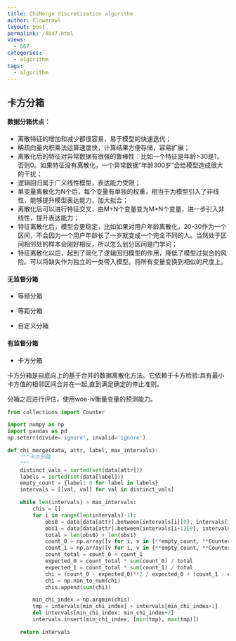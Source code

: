 ```yaml
---
title: ChiMerge discretization algorithm
author: Flowerowl
layout: post
permalink: /4047.html
views:
  - 667
categories:
  - algorithm
tags:
  - algorithm
---
```


## 卡方分箱

#### 数据分箱优点：

*  离散特征的增加和减少都很容易，易于模型的快速迭代；
*  稀疏向量内积乘法运算速度快，计算结果方便存储，容易扩展；
*  离散化后的特征对异常数据有很强的鲁棒性：比如一个特征是年龄>30是1，否则0。如果特征没有离散化，一个异常数据“年龄300岁”会给模型造成很大的干扰；
*  逻辑回归属于广义线性模型，表达能力受限；
*  单变量离散化为N个后，每个变量有单独的权重，相当于为模型引入了非线性，能够提升模型表达能力，加大拟合；
*  离散化后可以进行特征交叉，由M+N个变量变为M*N个变量，进一步引入非线性，提升表达能力；
*  特征离散化后，模型会更稳定，比如如果对用户年龄离散化，20-30作为一个区间，不会因为一个用户年龄长了一岁就变成一个完全不同的人。当然处于区间相邻处的样本会刚好相反，所以怎么划分区间是门学问；
*  特征离散化以后，起到了简化了逻辑回归模型的作用，降低了模型过拟合的风险。可以将缺失作为独立的一类带入模型。将所有变量变换到相似的尺度上。

#### 无监督分箱

* 等频分箱

* 等距分箱

* 自定义分箱

#### 有监督分箱

* 卡方分箱

卡方分箱是自底向上的基于合并的数据离散化方法。它依赖于卡方检验:具有最小卡方值的相邻区间合并在一起,直到满足确定的停止准则。

分箱之后进行评估，使用woe-iv衡量变量的预测能力。

```python
from collections import Counter

import numpy as np
import pandas as pd
np.seterr(divide='ignore', invalid='ignore')

def chi_merge(data, attr, label, max_intervals):
    """卡方分箱
    """
    distinct_vals = sorted(set(data[attr]))
    labels = sorted(set(data[label]))
    empty_count = {label: 0 for label in labels}
    intervals = [[val, val] for val in distinct_vals]

    while len(intervals) > max_intervals:
        chis = []
        for i in range(len(intervals)-1):
            obs0 = data[data[attr].between(intervals[i][0], intervals[i][1])]
            obs1 = data[data[attr].between(intervals[i+1][0], intervals[i+1][1])]
            total = len(obs0) + len(obs1)
            count_0 = np.array([v for i, v in {**empty_count, **Counter(obs0[label])}.items()])
            count_1 = np.array([v for i, v in {**empty_count, **Counter(obs1[label])}.items()])
            count_total = count_0 + count_1
            expected_0 = count_total * sum(count_0) / total
            expected_1 = count_total * sum(count_1) / total
            chi = (count_0 - expected_0)**2 / expected_0 + (count_1 - expected_1)**2 / expected_1
            chi = np.nan_to_num(chi)
            chis.append(sum(chi))

        min_chi_index = np.argmin(chis)
        tmp = intervals[min_chi_index] + intervals[min_chi_index+1]
        del intervals[min_chi_index: min_chi_index+2]
        intervals.insert(min_chi_index, [min(tmp), max(tmp)])

    return intervals
```

